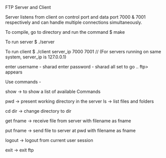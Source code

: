 FTP Server and Client

Server listens from client on control port and data port 7000 & 7001 respectively and can handle multiple connections simultaneously.

To compile, go to directory and run the command 
$ make

To run server 
$ ./server

To run client
$ ./client server_ip 7000 7001					// (For servers running on same system, server_ip is 127.0.0.1)

enter username - sharad
enter password - sharad
all set to go .. 
ftp> appears

Use commands -

show -> to show a list of available Commands

pwd -> present working directory in the server
ls -> list files and folders

cd dir -> change directory to dir

get fname -> receive file from server with filename as fname

put fname -> send file to server at pwd with filename as fname

logout -> logout from current user session

exit -> exit ftp






